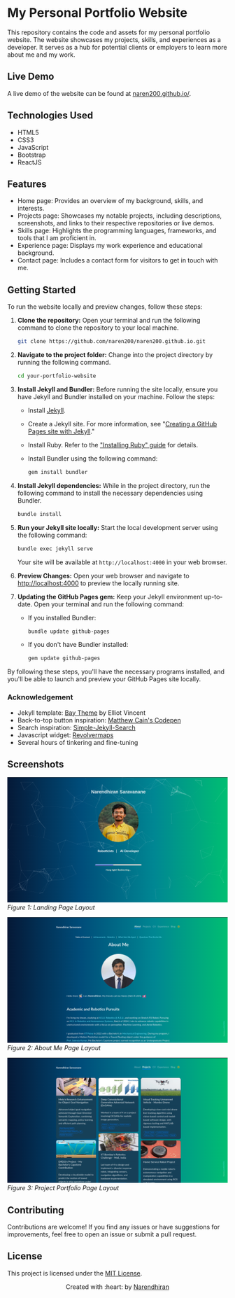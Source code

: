 # My Personal Portfolio Website

This repository contains the code and assets for my personal portfolio website. The website showcases my projects, skills, and experiences as a developer. It serves as a hub for potential clients or employers to learn more about me and my work.

## Live Demo

A live demo of the website can be found at [naren200.github.io/](https://naren200.github.io/).

## Technologies Used

- HTML5
- CSS3
- JavaScript
- Bootstrap 
- ReactJS

## Features

- Home page: Provides an overview of my background, skills, and interests.
- Projects page: Showcases my notable projects, including descriptions, screenshots, and links to their respective repositories or live demos.
- Skills page: Highlights the programming languages, frameworks, and tools that I am proficient in.
- Experience page: Displays my work experience and educational background.
- Contact page: Includes a contact form for visitors to get in touch with me.


## Getting Started

To run the website locally and preview changes, follow these steps:

1. **Clone the repository:** Open your terminal and run the following command to clone the repository to your local machine.
    ```bash
    git clone https://github.com/naren200/naren200.github.io.git
    ```

2. **Navigate to the project folder:** Change into the project directory by running the following command.
    ```bash
    cd your-portfolio-website
    ```

3. **Install Jekyll and Bundler:** Before running the site locally, ensure you have Jekyll and Bundler installed on your machine. Follow the steps:

    - Install [Jekyll](https://jekyllrb.com/docs/installation/).
    - Create a Jekyll site. For more information, see "[Creating a GitHub Pages site with Jekyll](https://docs.github.com/en/pages/setting-up-a-github-pages-site-with-jekyll/creating-a-github-pages-site-with-jekyll)."

    - Install Ruby. Refer to the ["Installing Ruby" guide](https://www.ruby-lang.org/en/documentation/installation/) for details.
    - Install Bundler using the following command:
        ```bash
        gem install bundler
        ```

4. **Install Jekyll dependencies:** While in the project directory, run the following command to install the necessary dependencies using Bundler.
    ```bash
    bundle install
    ```

5. **Run your Jekyll site locally:** Start the local development server using the following command:
    ```bash
    bundle exec jekyll serve
    ```
    Your site will be available at `http://localhost:4000` in your web browser.

6. **Preview Changes:** Open your web browser and navigate to [http://localhost:4000](http://localhost:4000) to preview the locally running site.

7. **Updating the GitHub Pages gem:** Keep your Jekyll environment up-to-date. Open your terminal and run the following command:
    - If you installed Bundler:
        ```bash
        bundle update github-pages
        ```
    - If you don't have Bundler installed:
        ```bash
        gem update github-pages
        ```

By following these steps, you'll have the necessary programs installed, and you'll be able to launch and preview your GitHub Pages site locally.
### Acknowledgement
- Jekyll template: [Bay Theme](https://github.com/eliottvincent/bay) by Elliot Vincent
- Back-to-top button inspiration: [Matthew Cain's Codepen](https://codepen.io/matthewcain/pen/ZepbeR)
- Search inspiration: [Simple-Jekyll-Search](https://github.com/christian-fei/Simple-Jekyll-Search)
- Javascript widget: [Revolvermaps](https://www.revolvermaps.com/)
- Several hours of tinkering and fine-tuning


## Screenshots

![Screenshot 1](/imgs/ReadMe/Landing_page.png)
*Figure 1: Landing Page Layout*

![Screenshot 2](/imgs/ReadMe/AboutMe_page.png)
*Figure 2: About Me Page Layout*

![Screenshot 2](/imgs/ReadMe/PortfolioPage.png)
*Figure 3: Project Portfolio Page Layout*

## Contributing

Contributions are welcome! If you find any issues or have suggestions for improvements, feel free to open an issue or submit a pull request.

## License

This project is licensed under the [MIT License](LICENSE).

<p align='center'>Created with :heart: by <a href="https://www.linkedin.com/in/narendhiran2000/">Narendhiran</a></p>